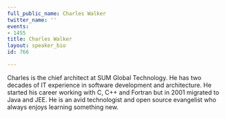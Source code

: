 ```yaml
---
full_public_name: Charles Walker
twitter_name: ''
events:
- 1455
title: Charles Walker
layout: speaker_bio
id: 766

---
```

Charles is the chief architect at SUM Global Technology. He has two decades of IT experience in software development and architecture. He started his career working with C, C++ and Fortran but in 2001 migrated to Java and JEE. He is an avid technologist and open source evangelist who always enjoys learning something new.